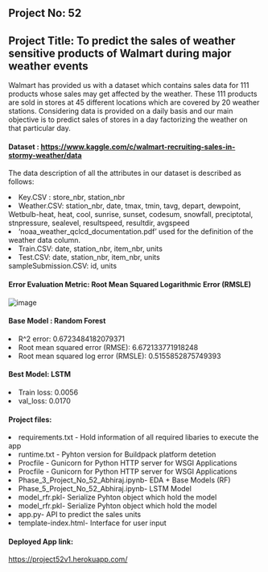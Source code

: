 ## Project No: 52

## Project Title: To predict the sales of weather sensitive products of Walmart during major weather events

Walmart has provided us with a dataset which contains sales data for 111 products whose sales may get affected by the weather. These 111 products are sold in stores at 45 different locations which are covered by 20 weather stations. Considering data is provided on a daily basis and our main objective is to predict sales of stores in a day factorizing the weather on that particular day.

#### Dataset : https://www.kaggle.com/c/walmart-recruiting-sales-in-stormy-weather/data

The data description of all the attributes in our dataset is described as follows:
<li>Key.CSV : store_nbr, station_nbr</li>
<li>Weather.CSV: station_nbr, date, tmax, tmin, tavg, depart, dewpoint, Wetbulb-heat, heat, cool, sunrise, sunset, codesum, snowfall, preciptotal, stnpressure, sealevel, resultspeed, resultdir, avgspeed</li>
<li>‘noaa_weather_qclcd_documentation.pdf’ used for the definition of the weather data column.</li>
<li>Train.CSV: date, station_nbr, item_nbr, units</li>
<li>Test.CSV: date, station_nbr, item_nbr, units</li>
sampleSubmission.CSV: id, units</li>

#### Error Evaluation Metric: Root Mean Squared Logarithmic Error (RMSLE) 
![image](https://user-images.githubusercontent.com/55212528/156655401-2cd17e21-ff50-47d5-8bb4-16b997f8ad6a.png)

#### Base Model : Random Forest 
<li>	R^2 error:  0.6723484182079371 </li>
<li>	Root mean squared error (RMSE):  6.672133771918248 </li>
<li>	Root mean squared log error (RMSLE):  0.5155852875749393 </li>

#### Best Model: LSTM
<li>Train loss: 0.0056</li> 
<li>val_loss: 0.0170</li>

#### Project files:
<li>requirements.txt - Hold information of all required libaries to execute the app</li>
<li>runtime.txt - Pyhton version for Buildpack platform detetion</li>
<li>Procfile - Gunicorn for Python HTTP server for WSGI Applications</li>
<li>Procfile - Gunicorn for Python HTTP server for WSGI Applications</li>
<li>Phase_3_Project_No_52_Abhiraj.ipynb- EDA +  Base Models (RF)</li>
<li>Phase_5_Project_No_52_Abhiraj.ipynb- LSTM Model</li>
<li>model_rfr.pkl- Serialize Pyhton object which hold the model</li>
<li>model_rfr.pkl- Serialize Pyhton object which hold the model</li>
<li>app.py- API to predict the sales units</li>
<li>template-index.html- Interface for user input</li>

#### Deployed App link:
https://project52v1.herokuapp.com/




